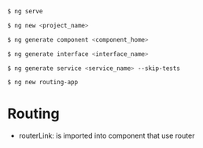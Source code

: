 ```bash
$ ng serve

$ ng new <project_name>

$ ng generate component <component_home>

$ ng generate interface <interface_name>

$ ng generate service <service_name> --skip-tests

$ ng new routing-app

```

# Routing

- routerLink: is imported into component that use router